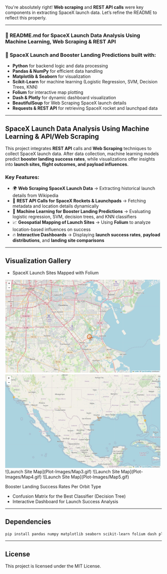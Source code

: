You're absolutely right! **Web scraping** and **REST API calls** were key components in extracting SpaceX launch data. Let’s refine the README to reflect this properly.  

---

### **🚀 README.md for SpaceX Launch Data Analysis Using Machine Learning, Web Scraping & REST API**  

### **🔭 SpaceX Launch and Booster Landing Predictions built with:**  
- **Python** for backend logic and data processing  
- **Pandas & NumPy** for efficient data handling  
- **Matplotlib & Seaborn** for visualization  
- **Scikit-Learn** for machine learning (Logistic Regression, SVM, Decision Trees, KNN)  
- **Folium** for interactive map plotting  
- **Dash & Plotly** for dynamic dashboard visualization  
- **BeautifulSoup** for Web Scraping SpaceX launch details  
- **Requests & REST API** for retrieving SpaceX rocket and launchpad data  

---

## **SpaceX Launch Data Analysis Using Machine Learning & API/Web Scraping**  

This project integrates **REST API** calls and **Web Scraping** techniques to collect SpaceX launch data. After data collection, machine learning models predict **booster landing success rates**, while visualizations offer insights into **launch sites, flight outcomes, and payload influences**.  

### **Key Features:**  
- 🌍 **Web Scraping SpaceX Launch Data** → Extracting historical launch details from Wikipedia  
- 🔄 **REST API Calls for SpaceX Rockets & Launchpads** → Fetching metadata and location details dynamically  
- 🚀 **Machine Learning for Booster Landing Predictions** → Evaluating logistic regression, SVM, decision trees, and KNN classifiers  
- 📈 **Geospatial Mapping of Launch Sites** → Using **Folium** to analyze location-based influences on success  
- 🔥 **Interactive Dashboards** → Displaying **launch success rates**, **payload distributions**, and **landing site comparisons**  

---

## **Visualization Gallery**  

- SpaceX Launch Sites Mapped with Folium  
<img src="Plot-Images/Map1.jpeg" width="500"/>
<img src="Plot-Images/Map2.jpeg" width="500"/>
![Launch Site Map](Plot-Images/Map3.gif)  
![Launch Site Map](Plot-Images/Map4.gif)  
![Launch Site Map](Plot-Images/Map5.gif)  



Booster Landing Success Rates Per Orbit Type
- Confusion Matrix for the Best Classifier (Decision Tree)
- Interactive Dashboard for Launch Success Analysis

---

## Dependencies 

```bash
pip install pandas numpy matplotlib seaborn scikit-learn folium dash plotly requests beautifulsoup4
```

---

## License 

This project is licensed under the MIT License.

